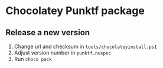 Chocolatey Punktf package
===

## Release a new version

1. Change url and checksum in `tools/chocolateyinstall.ps1`
2. Adjust version number in `punktf.nuspec`
3. Run `choco pack`

